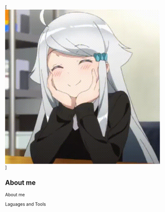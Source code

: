 [![Header](https://github.com/flxtn/flxtn/blob/main/assets/sticker.gif)]

## About me
About me

Laguages and Tools